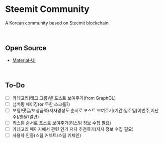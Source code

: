 # Steemit Community
A Korean community based on Steemit blockchain.

&nbsp;

## Open Source
* [Material-UI](https://github.com/mui-org/material-ui#should-i-start-with-v1-beta)

&nbsp;

## To-Do
* [ ] 카테고리(태그 그룹)별 포스트 보여주기(from GraphQL)
* [ ] 넘버링 페이징(or 무한 스크롤?)
* [ ] 보팅/댓글/보상금액/저자명성도 순서로 포스트 보여주기(기간:일주일[이번주,지난주]/한달/일년)
* [ ] 리스팀 순서로  포스트 보여주기(리스팀 정보 수집 필요)
* [ ] 카테고리 페이지에서 관련 인기 저자 추천하기(저자 정보 수집 필요)
* [ ] 사용자 인증(스팀 커넥트/스팀 키체인)

